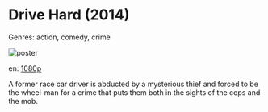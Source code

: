 # Drive Hard (2014)

Genres: action, comedy, crime

![poster](http://image.tmdb.org/t/p/w500/nINoOfBJAsWGUv82G5crn4p9uBG.jpg)

en:
  [1080p](magnet:?xt=urn:btih:12b56cba63773e222c2fc5a365913bd986ebc534&dn=Drive+Hard+%282014%29+1080p+BrRip+x264+-+YIFY&tr=udp%3A%2F%2Ftracker.openbittorrent.com%3A80%2Fannounce&tr=udp%3A%2F%2Fglotorrents.pw%3A6969%2Fannounce&tr=udp%3A%2F%2Ftracker.openbittorrent.com%3A80%2Fannounce&tr=udp%3A%2F%2Ftracker.opentrackr.org%3A1337%2Fannounce&tr=udp%3A%2F%2Fzer0day.to%3A1337%2Fannounce&tr=udp%3A%2F%2Ftracker.coppersurfer.tk%3A6969%2Fannounce)
  


A former race car driver is abducted by a mysterious thief and forced to be the wheel-man for a crime that puts them both in the sights of the cops and the mob.